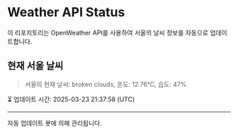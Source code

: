 
# Weather API Status

이 리포지토리는 OpenWeather API를 사용하여 서울의 날씨 정보를 자동으로 업데이트합니다.

## 현재 서울 날씨
> 서울의 현재 날씨: broken clouds, 온도: 12.76°C, 습도: 47%

⏳ 업데이트 시간: 2025-03-23 21:37:58 (UTC)

---
자동 업데이트 봇에 의해 관리됩니다.
